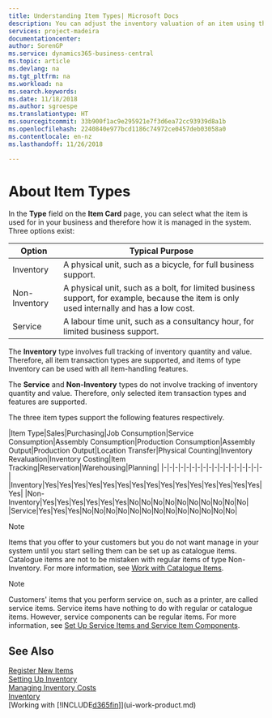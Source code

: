 ```yaml
---
title: Understanding Item Types| Microsoft Docs
description: You can adjust the inventory valuation of an item using the FIFO or Average costing methods, for example, when item costs change for reasons other than transactions.
services: project-madeira
documentationcenter: 
author: SorenGP
ms.service: dynamics365-business-central
ms.topic: article
ms.devlang: na
ms.tgt_pltfrm: na
ms.workload: na
ms.search.keywords: 
ms.date: 11/18/2018
ms.author: sgroespe
ms.translationtype: HT
ms.sourcegitcommit: 33b900f1ac9e295921e7f3d6ea72cc93939d8a1b
ms.openlocfilehash: 2240840e977bcd1186c74972ce0457deb03058a0
ms.contentlocale: en-nz
ms.lasthandoff: 11/26/2018

---
```

# <a name="about-item-types"></a>About Item Types
In the **Type** field on the **Item Card** page, you can select what the item is used for in your business and therefore how it is managed in the system. Three options exist:

|Option|Typical Purpose|
|------|-----------|
|Inventory|A physical unit, such as a bicycle, for full business support.|
|Non-Inventory|A physical unit, such as a bolt, for limited business support, for example, because the item is only used internally and has a low cost.|
|Service|A labour time unit, such as a consultancy hour, for limited business support.|

The **Inventory** type involves full tracking of inventory quantity and value. Therefore, all item transaction types are supported, and items of type Inventory can be used with all item-handling features.

The **Service** and **Non-Inventory** types do not involve tracking of inventory quantity and value. Therefore, only selected item transaction types and features are supported.

The three item types support the following features respectively.

|Item Type|Sales|Purchasing|Job Consumption|Service Consumption|Assembly Consumption|Production Consumption|Assembly Output|Production Output|Location Transfer|Physical Counting|Inventory Revaluation|Inventory Costing|Item Tracking|Reservation|Warehousing|Planning|
|-|-|-|-|-|-|-|-|-|-|-|-|-|-|-|-|-|-|
|Inventory|Yes|Yes|Yes|Yes|Yes|Yes|Yes|Yes|Yes|Yes|Yes|Yes|Yes|Yes|Yes|Yes|
|Non-Inventory|Yes|Yes|Yes|Yes|Yes|Yes|No|No|No|No|No|No|No|No|No|No|
|Service|Yes|Yes|Yes|No|No|No|No|No|No|No|No|No|No|No|No|No|

> [!NOTE]
> Items that you offer to your customers but you do not want manage in your system until you start selling them can be set up as catalogue items. Catalogue items are not to be mistaken with regular items of type Non-Inventory. For more information, see [Work with Catalogue Items](inventory-how-work-nonstock-items.md).

> [!NOTE]
> Customers' items that you perform service on, such as a printer, are called service items. Service items have nothing to do with regular or catalogue items. However, service components can be regular items. For more information, see [Set Up Service Items and Service Item Components](service-how-setup-service-items.md).

## <a name="see-also"></a>See Also
[Register New Items](inventory-how-register-new-items.md)  
[Setting Up Inventory](inventory-setup-inventory.md)  
[Managing Inventory Costs](finance-manage-inventory-costs.md)  
[Inventory](inventory-manage-inventory.md)  
[Working with [!INCLUDE[d365fin](includes/d365fin_md.md)]](ui-work-product.md)

